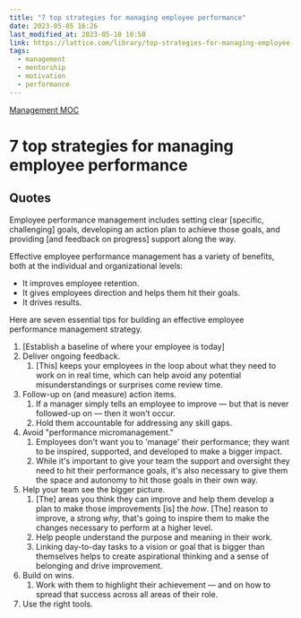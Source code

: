 ```yaml
---
title: "7 top strategies for managing employee performance"
date: 2023-05-05 16:26
last_modified_at: 2023-05-10 10:50
link: https://lattice.com/library/top-strategies-for-managing-employee-performance
tags:
  - management
  - mentorship
  - motivation
  - performance
---
```


[Management MOC](Management%20MOC.md)

# 7 top strategies for managing employee performance

## Quotes

Employee performance management includes setting clear \[specific, challenging\] goals, developing an action plan to achieve those goals, and providing \[and feedback on progress\] support along the way.

Effective employee performance management has a variety of benefits, both at the individual and organizational levels:

- It improves employee retention.
- It gives employees direction and helps them hit their goals.
- It drives results.

Here are seven essential tips for building an effective employee performance management strategy.

1. \[Establish a baseline of where your employee is today\]
2. Deliver ongoing feedback.
   1. \[This\] keeps your employees in the loop about what they need to work on in real time, which can help avoid any potential misunderstandings or surprises come review time.
3. Follow-up on (and measure) action items.
   1. If a manager simply tells an employee to improve — but that is never followed-up on — then it won't occur.
   2. Hold them accountable for addressing any skill gaps.
4. Avoid "performance micromanagement."
   1. Employees don't want you to 'manage' their performance; they want to be inspired, supported, and developed to make a bigger impact.
   2. While it's important to give your team the support and oversight they need to hit their performance goals, it's also necessary to give them the space and autonomy to hit those goals in their own way.
5. Help your team see the bigger picture.
   1. \[The\] areas you think they can improve and help them develop a plan to make those improvements \[is\] the *how*. \[The\] reason to improve, a strong *why*, that's going to inspire them to make the changes necessary to perform at a higher level.
   2. Help people understand the purpose and meaning in their work.
   3. Linking day-to-day tasks to a vision or goal that is bigger than themselves helps to create aspirational thinking and a sense of belonging and drive improvement.
6. Build on wins.
   1. Work with them to highlight their achievement — and on how to spread that success across all areas of their role.
7. Use the right tools.
